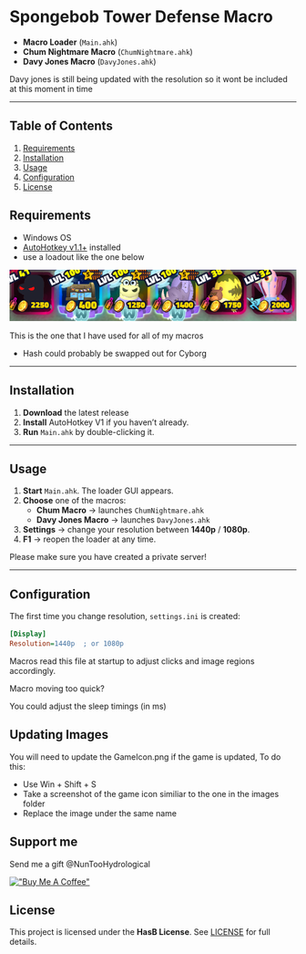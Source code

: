 # Spongebob Tower Defense Macro

* **Macro Loader** (`Main.ahk`)
* **Chum Nightmare Macro** (`ChumNightmare.ahk`)
* **Davy Jones Macro** (`DavyJones.ahk`)

Davy jones is still being updated with the resolution so it wont be included at this moment in time

---

## Table of Contents

1. [Requirements](#requirements)
2. [Installation](#installation)
3. [Usage](#usage)
4. [Configuration](#configuration)
5. [License](#license)

## Requirements

* Windows OS
* [AutoHotkey v1.1+](https://www.autohotkey.com/) installed
* use a loadout like the one below

![Loadout](assets/Loadout.png)
 
This is the one that I have used for all of my macros
* Hash could probably be swapped out for Cyborg

---

## Installation

1. **Download** the latest release
2. **Install** AutoHotkey V1 if you haven’t already.
3. **Run** `Main.ahk` by double-clicking it.

---

## Usage

1. **Start** `Main.ahk`. The loader GUI appears.  
2. **Choose** one of the macros:
   - **Chum Macro** → launches `ChumNightmare.ahk`  
   - **Davy Jones Macro** → launches `DavyJones.ahk`  
3. **Settings** → change your resolution between **1440p** / **1080p**.  
4. **F1** → reopen the loader at any time.

Please make sure you have created a private server!

---

## Configuration

The first time you change resolution, `settings.ini` is created:

```ini
[Display]
Resolution=1440p  ; or 1080p
```

Macros read this file at startup to adjust clicks and image regions accordingly.

Macro moving too quick?
  
You could adjust the sleep timings (in ms)

## Updating Images
You will need to update the GameIcon.png if the game is updated, To do this:
* Use Win + Shift + S
* Take a screenshot of the game icon similiar to the one in the images folder
* Replace the image under the same name

## Support me

Send me a gift @NunTooHydrological

[!["Buy Me A Coffee"](https://www.buymeacoffee.com/assets/img/custom_images/orange_img.png)](https://buymeacoffee.com/hasb)

## License

This project is licensed under the **HasB License**. See [LICENSE](LICENSE) for full details.
